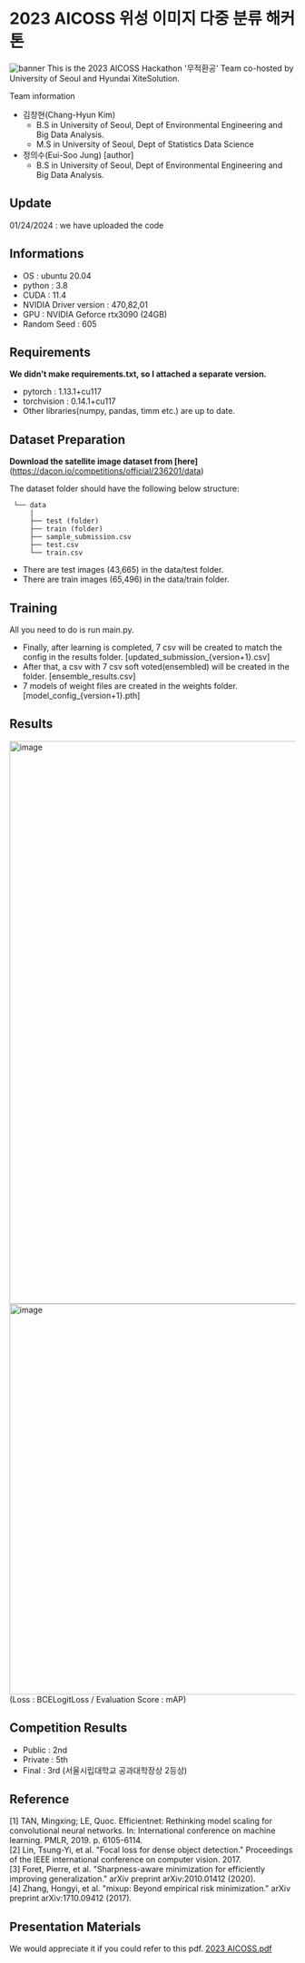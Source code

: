 # 2023 AICOSS 위성 이미지 다중 분류 해커톤
![banner](https://github.com/jyssys/AICOSS-Hackathon/assets/22981960/e1fd58da-c143-442b-8367-fbb365c5f0a1)
This is the 2023 AICOSS Hackathon '무적환공' Team co-hosted by University of Seoul and Hyundai XiteSolution.

Team information
- 김창현(Chang-Hyun Kim)
  - B.S in University of Seoul, Dept of Environmental Engineering and Big Data Analysis.
  - M.S in University of Seoul, Dept of Statistics Data Science
- 정의수(Eui-Soo Jung) [author]
  - B.S in University of Seoul, Dept of Environmental Engineering and Big Data Analysis.

## Update

01/24/2024 : we have uploaded the code

## Informations
- OS : ubuntu 20.04
- python : 3.8
- CUDA : 11.4
- NVIDIA Driver version : 470,82,01
- GPU : NVIDIA Geforce rtx3090 (24GB)
- Random Seed : 605

## Requirements
**We didn't make requirements.txt, so I attached a separate version.**

- pytorch : 1.13.1+cu117
- torchvision : 0.14.1+cu117
- Other libraries(numpy, pandas, timm etc.) are up to date.

## Dataset Preparation
**Download the satellite image dataset from [here]**
(https://dacon.io/competitions/official/236201/data)

The dataset folder should have the following below structure:
<br>

     └── data
         |
         ├── test (folder)
         ├── train (folder)
         ├── sample_submission.csv
         ├── test.csv
         └── train.csv

- There are test images (43,665) in the data/test folder.
- There are train images (65,496) in the data/train folder.

## Training
All you need to do is run main.py.
- Finally, after learning is completed, 7 csv will be created to match the config in the results folder. 
  [updated_submission_{version+1}.csv]
- After that, a csv with 7 csv soft voted(ensembled) will be created in the folder. 
  [ensemble_results.csv]
- 7 models of weight files are created in the weights folder. 
  [model_config_{version+1}.pth]

## Results
<img width="992" alt="image" src="https://github.com/jyssys/AICOSS-Hackathon/assets/22981960/ca90a538-76f0-46b7-ab70-b4f0506fa06e">
<img width="689" alt="image" src="https://github.com/jyssys/AICOSS-Hackathon/assets/22981960/7278e353-d403-4fd5-bdfa-6691c76b66f1"> <br/>
(Loss : BCELogitLoss / Evaluation Score : mAP) <br/>


## Competition Results
- Public : 2nd
- Private : 5th
- Final : 3rd (서울시립대학교 공과대학장상 2등상)

## Reference
[1] TAN, Mingxing; LE, Quoc. Efficientnet: Rethinking model scaling for convolutional neural networks. In: International conference on machine learning. PMLR, 2019. p. 6105-6114. <br/>
[2] Lin, Tsung-Yi, et al. "Focal loss for dense object detection." Proceedings of the IEEE international conference on computer vision. 2017. <br/>
[3] Foret, Pierre, et al. "Sharpness-aware minimization for efficiently improving generalization." arXiv preprint arXiv:2010.01412 (2020). <br/>
[4] Zhang, Hongyi, et al. "mixup: Beyond empirical risk minimization." arXiv preprint arXiv:1710.09412 (2017). <br/>

## Presentation Materials
We would appreciate it if you could refer to this pdf.
[2023 AICOSS.pdf](https://github.com/jyssys/AICOSS-Hackathon/files/14034815/2023.AICOSS.pdf)

